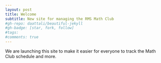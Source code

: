```yaml
---
layout: post
title: Welcome
subtitle: New site for managing the RMS Math Club
#gh-repo: daattali/beautiful-jekyll
#gh-badge: [star, fork, follow]
#tags:
#comments: true
---
```


We are launching this site to make it easier for everyone to track the Math Club schedule and more.